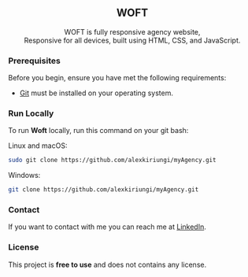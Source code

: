 <div align="center">


  <h2 align="center">WOFT</h2>

  WOFT is fully responsive agency website, <br />Responsive for all devices, built using HTML, CSS, and JavaScript.


</div>

### Prerequisites

Before you begin, ensure you have met the following requirements:

* [Git](https://git-scm.com/downloads "Download Git") must be installed on your operating system.

### Run Locally

To run **Woft** locally, run this command on your git bash:

Linux and macOS:

```bash
sudo git clone https://github.com/alexkiriungi/myAgency.git
```

Windows:

```bash
git clone https://github.com/alexkiriungi/myAgency.git
```

### Contact

If you want to contact with me you can reach me at [LinkedIn](https://www.linkedin.com/in/alex-kiriungi-719993200/).

### License

This project is **free to use** and does not contains any license.
